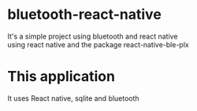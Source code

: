 # bluetooth-react-native
It's a simple project using bluetooth and react native<br>
using react native and the package react-native-ble-plx 

# This application
<p>It uses React native, sqlite and bluetooth</p>